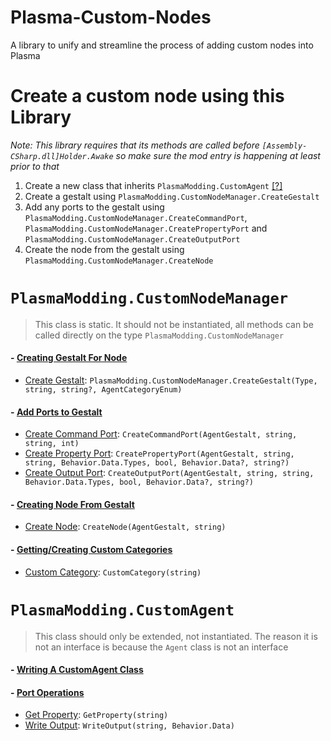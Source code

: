 # Plasma-Custom-Nodes
A library to unify and streamline the process of adding custom nodes into Plasma

# Create a custom node using this Library
*Note: This library requires that its methods are called before `[Assembly-CSharp.dll]Holder.Awake` so make sure the mod entry is happening at least prior to that*

1. Create a new class that inherits `PlasmaModding.CustomAgent` [[?]](https://github.com/Plasma-Modding/Plasma-Custom-Nodes/wiki/Writing-a-CustomAgent-class)
2. Create a gestalt using `PlasmaModding.CustomNodeManager.CreateGestalt`
3. Add any ports to the gestalt using `PlasmaModding.CustomNodeManager.CreateCommandPort`, `PlasmaModding.CustomNodeManager.CreatePropertyPort` and `PlasmaModding.CustomNodeManager.CreateOutputPort`
4. Create the node from the gestalt using `PlasmaModding.CustomNodeManager.CreateNode`

# `PlasmaModding.CustomNodeManager`
> This class is static. It should not be instantiated, all methods can be called directly on the type `PlasmaModding.CustomNodeManager`
#### - [Creating Gestalt For Node](https://github.com/Plasma-Modding/Plasma-Custom-Nodes/wiki/Create-Gestalt-Method) 
   - [Create Gestalt](https://github.com/Plasma-Modding/Plasma-Custom-Nodes/wiki/Create-Gestalt-Method#creategestalttype-string-string-agentcategoryenum): `PlasmaModding.CustomNodeManager.CreateGestalt(Type, string, string?, AgentCategoryEnum)`
#### - [Add Ports to Gestalt](https://github.com/Plasma-Modding/Plasma-Custom-Nodes/wiki/Port-Creation-Methods)
   - [Create Command Port](https://github.com/Plasma-Modding/Plasma-Custom-Nodes/wiki/Port-Creation-Methods#createcommandportagentgestalt-string-string-int): `CreateCommandPort(AgentGestalt, string, string, int)`
   - [Create Property Port](https://github.com/Plasma-Modding/Plasma-Custom-Nodes/wiki/Port-Creation-Methods#createpropertyportagentgestalt-string-string-behaviordatatypes-bool-behaviordata-string): `CreatePropertyPort(AgentGestalt, string, string, Behavior.Data.Types, bool, Behavior.Data?, string?)`
   - [Create Output Port](https://github.com/Plasma-Modding/Plasma-Custom-Nodes/wiki/Port-Creation-Methods#createoutputportagentgestalt-string-string-behaviordatatypes-bool-behaviordata-string): `CreateOutputPort(AgentGestalt, string, string, Behavior.Data.Types, bool, Behavior.Data?, string?)`
#### - [Creating Node From Gestalt](https://github.com/Plasma-Modding/Plasma-Custom-Nodes/wiki/Create-Node-Method)
   - [Create Node](https://github.com/Plasma-Modding/Plasma-Custom-Nodes/wiki/Create-Node-Method#createnodeagentgestalt-string): `CreateNode(AgentGestalt, string)`
#### - [Getting/Creating Custom Categories](https://github.com/Plasma-Modding/Plasma-Custom-Nodes/wiki/Custom-Category-Method)
   - [Custom Category](https://github.com/Plasma-Modding/Plasma-Custom-Nodes/wiki/Custom-Category-Method#customcategorystring): `CustomCategory(string)`

# `PlasmaModding.CustomAgent`
> This class should only be extended, not instantiated. The reason it is not an interface is because the `Agent` class is not an interface
#### - [Writing A CustomAgent Class](https://github.com/Plasma-Modding/Plasma-Custom-Nodes/wiki/Writing-a-CustomAgent-class)
#### - [Port Operations](https://github.com/Plasma-Modding/Plasma-Custom-Nodes/wiki/Port-Operations)
   - [Get Property](https://github.com/Plasma-Modding/Plasma-Custom-Nodes/wiki/Port-Operations#getpropertystring): `GetProperty(string)`
   - [Write Output](https://github.com/Plasma-Modding/Plasma-Custom-Nodes/wiki/Port-Operations#writeoutputstring-behaviordata): `WriteOutput(string, Behavior.Data)`

